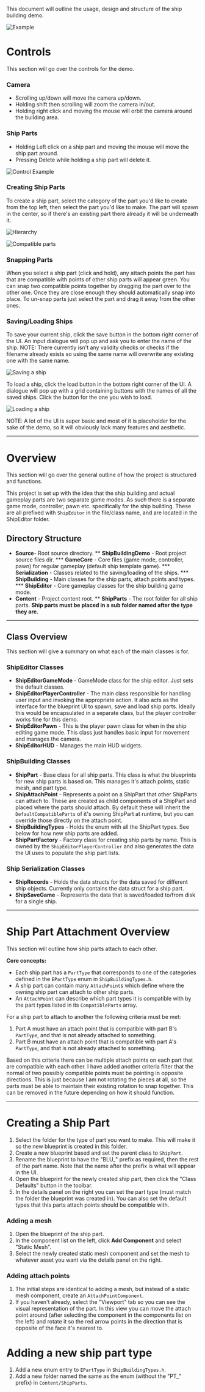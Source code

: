 This document will outline the usage, design and structure of the ship building demo.

![Example](Images/Example.PNG)

# Controls
This section will go over the controls for the demo.

### Camera
* Scrolling up/down will move the camera up/down.
* Holding shift then scrolling will zoom the camera in/out.
* Holding right click and moving the mouse will orbit the camera around the building area.

### Ship Parts
* Holding Left click on a ship part and moving the mouse will move the ship part around.
* Pressing Delete while holding a ship part will delete it.

![Control Example](Images/Example2.PNG)

### Creating Ship Parts
To create a ship part, select the category of the part you'd like to create from the top left, then select the part you'd like to make. The part will spawn in the center, so if there's an existing part there already it will be underneath it.

![Hierarchy](Images/CockpitHierachy.PNG)

![Compatible parts](Images/CockpitCompatibleParts.PNG)

### Snapping Parts
When you select a ship part (click and hold), any attach points the part has that are compatible with points of other ship parts will appear green. You can snap two compatible points together by dragging the part over to the other one. Once they are close enough they should automatically snap into place.
To un-snap parts just select the part and drag it away from the other ones.

### Saving/Loading Ships
To save your current ship, click the save button in the bottom right corner of the UI. An input dialogue will pop up and ask you to enter the name of the ship.
NOTE: There currently isn't any validity checks or checks if the filename already exists so using the same name will overwrite any existing one with the same name.

![Saving a ship](Images/Saving.PNG)

To load a ship, click the load button in the bottom right corner of the UI. A dialogue will pop up with a grid containing buttons with the names of all the saved ships. Click the button for the one you wish to load.

![Loading a ship](Images/Loading.PNG)

NOTE: A lot of the UI is super basic and most of it is placeholder for the sake of the demo, so it will obviously lack many features and aesthetic.

---

# Overview
This section will go over the general outline of how the project is structured and functions.

This project is set up with the idea that the ship building and actual gameplay parts are two separate game modes. As such there is a separate game mode, controller, pawn etc. specifically for the ship building. These are all prefixed with `ShipEditor` in the file/class name, and are located in the ShipEditor folder.

## Directory Structure
* **Source**- Root source directory.
** **ShipBuildingDemo** - Root project source files dir.
*** **GameCore** - Core files (game mode, controller, pawn) for regular gameplay (default ship template game).
*** **Serialization** - Classes related to the saving/loading of the ships.
*** **ShipBuilding** - Main classes for the ship parts, attach points and types.
*** **ShipEditor** - Core gameplay classes for the ship building game mode.
* **Content** - Project content root.
** **ShipParts** - The root folder for all ship parts. __Ship parts **must** be placed in a sub folder named after the type they are.__

---
## Class Overview
This section will give a summary on what each of the main classes is for.

### ShipEditor Classes
* **ShipEditorGameMode** - GameMode class for the ship editor. Just sets the default classes.
* **ShipEditorPlayerController** - The main class responsible for handling user input and invoking the appropriate action. It also acts as the interface for the blueprint UI to spawn, save and load ship parts. Ideally this would be encapsulated in a separate class, but the player controller works fine for this demo.
* **ShipEditorPawn** - This is the player pawn class for when in the ship editing game mode. This class just handles basic input for movement and manages the camera.
* **ShipEditorHUD** - Manages the main HUD widgets.

### ShipBuilding Classes
* **ShipPart** - Base class for all ship parts. This class is what the blueprints for new ship parts is based on. This manages it's attach points, static mesh, and part type.
* **ShipAttachPoint** - Represents a point on a ShipPart that other ShipParts can attach to. These are created as child components of a ShipPart and placed where the parts should attach. By default these will inherit the `DefaultCompatibleParts` of it's owning ShipPart at runtime, but you can override those directly on the attach point.
* **ShipBuildingTypes** - Holds the enum with all the ShipPart types. See below for how new ship parts are added.
* **ShipPartFactory** - Factory class for creating ship parts by name. This is owned by the `ShipEditorPlayerController` and also generates the data the UI uses to populate the ship part lists.

### Ship Serialization Classes
* **ShipRecords** - Holds the data structs for the data saved for different ship objects. Currently only contains the data struct for a ship part.
* **ShipSaveGame** - Represents the data that is saved/loaded to/from disk for a single ship.

----
# Ship Part Attachment Overview
This section will outline how ship parts attach to each other.

**Core concepts:**
* Each ship part has a `PartType` that corresponds to one of the categories defined in the `EPartType` enum in `ShipBuildingTypes.h`.
* A ship part can contain many `AttachPoint`s which define where the owning ship part can attach to other ship parts.
* An `AttachPoint` can describe which part types it is compatible with by the part types listed in its `CompatibleParts` array.

For a ship part to attach to another the following criteria must be met:
1. Part A must have an attach point that is compatible with part B's `PartType`, and that is not already attached to something.
2. Part B must have an attach point that is compatible with part A's `PartType`, and that is not already attached to something.

Based on this criteria there can be multiple attach points on each part that are compatible with each other. I have added another criteria filter that the normal of two possibly compatible points must be pointing in opposite directions. This is just because I am not rotating the pieces at all, so the parts must be able to maintain their existing rotation to snap together. This can be removed in the future depending on how it should function.

----
# Creating a Ship Part
1. Select the folder for the type of part you want to make. This will make it so the new blueprint is created in this folder.
2. Create a new blueprint based and set the parent class to `ShipPart`.
3. Rename the blueprint to have the "BLU_" prefix as required, then the rest of the part name. Note that the name after the prefix is what will appear in the UI.
4. Open the blueprint for the newly created ship part, then click the "Class Defaults" button in the toolbar.
5. In the details panel on the right you can set the part type (must match the folder the blueprint was created in). You can also set the default types that this parts attach points should be compatible with.

### Adding a mesh
1. Open the blueprint of the ship part.
2. In the component list on the left, click **Add Component** and select "Static Mesh".
3. Select the newly created static mesh component and set the mesh to whatever asset you want via the details panel on the right.

### Adding attach points
1. The initial steps are identical to adding a mesh, but instead of a static mesh component, create an `AttachPointComponent`.
2. If you haven't already, select the "Viewport" tab so you can see the visual representation of the part. In this view you can move the attach point around (after selecting the component in the components list on the left) and rotate it so the red arrow points in the direction that is opposite of the face it's nearest to.


# Adding a new ship part type
1. Add a new enum entry to `EPartType` in `ShipBuildingTypes.h`.
2. Add a new folder named the same as the enum (without the "PT_" prefix) in `Content/ShipParts`.